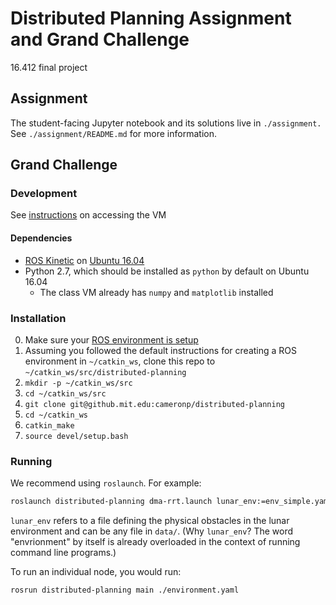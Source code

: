 # Distributed Planning Assignment and Grand Challenge

16.412 final project

## Assignment

The student-facing Jupyter notebook and its solutions live in `./assignment.` See `./assignment/README.md` for more information.

## Grand Challenge

### Development

See [instructions](https://docs.google.com/document/d/1oX_eJmV-vMKZSr4hDh7DyUTJEKLYcL7JspLI2c2MxHc/edit#heading=h.la9ejcobwj1r) on accessing the VM

#### Dependencies

* [ROS Kinetic](http://wiki.ros.org/kinetic) on [Ubuntu 16.04](http://releases.ubuntu.com/16.04/)
* Python 2.7, which should be installed as `python` by default on Ubuntu 16.04
  * The class VM already has `numpy` and `matplotlib` installed

### Installation

0. Make sure your [ROS environment is setup](http://wiki.ros.org/ROS/Tutorials/InstallingandConfiguringROSEnvironment)
1. Assuming you followed the default instructions for creating a ROS environment in `~/catkin_ws`, clone this repo to `~/catkin_ws/src/distributed-planning`
  1. `mkdir -p ~/catkin_ws/src`
  2. `cd ~/catkin_ws/src`
  3. `git clone git@github.mit.edu:cameronp/distributed-planning`
2. `cd ~/catkin_ws`
3. `catkin_make`
4. `source devel/setup.bash`

### Running

We recommend using `roslaunch`. For example:

```sh
roslaunch distributed-planning dma-rrt.launch lunar_env:=env_simple.yaml
```

`lunar_env` refers to a file defining the physical obstacles in the lunar environment and can be any file in `data/`. (Why `lunar_env`? The word "envrionment" by itself is already overloaded in the context of running command line programs.)

To run an individual node, you would run:

```sh
rosrun distributed-planning main ./environment.yaml
```
